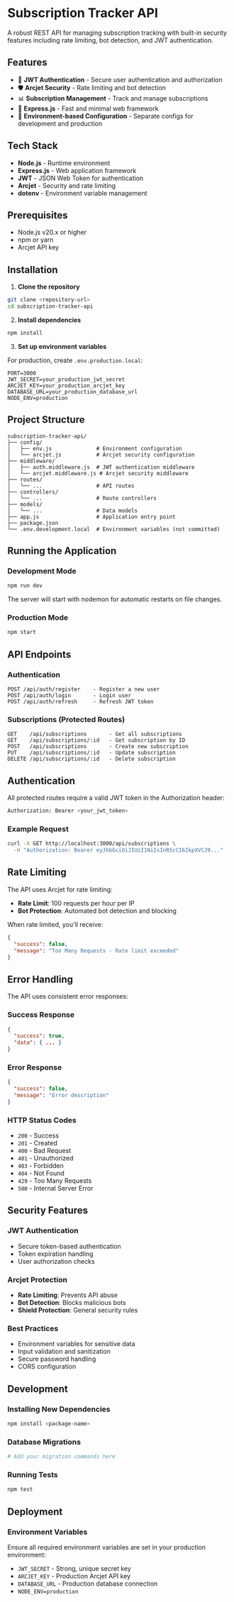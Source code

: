 # Subscription Tracker API

A robust REST API for managing subscription tracking with built-in security features including rate limiting, bot detection, and JWT authentication.

## Features

- 🔐 **JWT Authentication** - Secure user authentication and authorization
- 🛡️ **Arcjet Security** - Rate limiting and bot detection
- 📊 **Subscription Management** - Track and manage subscriptions
- 🚀 **Express.js** - Fast and minimal web framework
- 📝 **Environment-based Configuration** - Separate configs for development and production

## Tech Stack

- **Node.js** - Runtime environment
- **Express.js** - Web application framework
- **JWT** - JSON Web Token for authentication
- **Arcjet** - Security and rate limiting
- **dotenv** - Environment variable management

## Prerequisites

- Node.js v20.x or higher
- npm or yarn
- Arcjet API key

## Installation

1. **Clone the repository**
```bash
git clone <repository-url>
cd subscription-tracker-api
```

2. **Install dependencies**
```bash
npm install
```

3. **Set up environment variables**

For production, create `.env.production.local`:
```env
PORT=3000
JWT_SECRET=your_production_jwt_secret
ARCJET_KEY=your_production_arcjet_key
DATABASE_URL=your_production_database_url
NODE_ENV=production
```

## Project Structure
```
subscription-tracker-api/
├── config/
│   ├── env.js              # Environment configuration
│   └── arcjet.js           # Arcjet security configuration
├── middleware/
│   ├── auth.middleware.js  # JWT authentication middleware
│   └── arcjet.middleware.js # Arcjet security middleware
├── routes/
│   └── ...                 # API routes
├── controllers/
│   └── ...                 # Route controllers
├── models/
│   └── ...                 # Data models
├── app.js                  # Application entry point
├── package.json
└── .env.development.local  # Environment variables (not committed)
```

## Running the Application

### Development Mode
```bash
npm run dev
```
The server will start with nodemon for automatic restarts on file changes.

### Production Mode
```bash
npm start
```

## API Endpoints

### Authentication
```
POST /api/auth/register    - Register a new user
POST /api/auth/login       - Login user
POST /api/auth/refresh     - Refresh JWT token
```

### Subscriptions (Protected Routes)
```
GET    /api/subscriptions       - Get all subscriptions
GET    /api/subscriptions/:id   - Get subscription by ID
POST   /api/subscriptions       - Create new subscription
PUT    /api/subscriptions/:id   - Update subscription
DELETE /api/subscriptions/:id   - Delete subscription
```

## Authentication

All protected routes require a valid JWT token in the Authorization header:
```bash
Authorization: Bearer <your_jwt_token>
```

### Example Request
```bash
curl -X GET http://localhost:3000/api/subscriptions \
  -H "Authorization: Bearer eyJhbGciOiJIUzI1NiIsInR5cCI6IkpXVCJ9..."
```

## Rate Limiting

The API uses Arcjet for rate limiting:
- **Rate Limit**: 100 requests per hour per IP
- **Bot Protection**: Automated bot detection and blocking

When rate limited, you'll receive:
```json
{
  "success": false,
  "message": "Too Many Requests - Rate limit exceeded"
}
```

## Error Handling

The API uses consistent error responses:

### Success Response
```json
{
  "success": true,
  "data": { ... }
}
```

### Error Response
```json
{
  "success": false,
  "message": "Error description"
}
```

### HTTP Status Codes
- `200` - Success
- `201` - Created
- `400` - Bad Request
- `401` - Unauthorized
- `403` - Forbidden
- `404` - Not Found
- `429` - Too Many Requests
- `500` - Internal Server Error

## Security Features

### JWT Authentication
- Secure token-based authentication
- Token expiration handling
- User authorization checks

### Arcjet Protection
- **Rate Limiting**: Prevents API abuse
- **Bot Detection**: Blocks malicious bots
- **Shield Protection**: General security rules

### Best Practices
- Environment variables for sensitive data
- Input validation and sanitization
- Secure password handling
- CORS configuration

## Development

### Installing New Dependencies
```bash
npm install <package-name>
```

### Database Migrations
```bash
# Add your migration commands here
```

### Running Tests
```bash
npm test
```

## Deployment

### Environment Variables
Ensure all required environment variables are set in your production environment:
- `JWT_SECRET` - Strong, unique secret key
- `ARCJET_KEY` - Production Arcjet API key
- `DATABASE_URL` - Production database connection
- `NODE_ENV=production`
